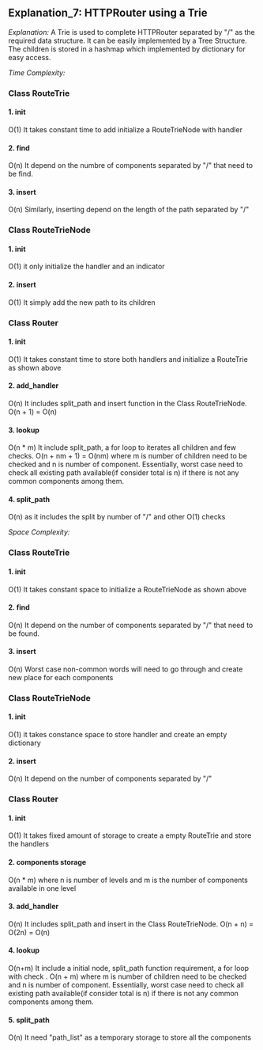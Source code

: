 ## Explanation_7: HTTPRouter using a Trie

_Explanation:_
A Trie is used to complete HTTPRouter separated by "/" as the required data structure. It can be easily implemented by a Tree Structure. 
The children is stored in a hashmap which implemented by dictionary for easy access.

_Time Complexity:_
### Class RouteTrie
#### 1. __init__
O(1) It takes constant time to add initialize a RouteTrieNode with handler 

#### 2. find
O(n) It depend on the numbre of components separated by "/" that need to be find.

#### 3. insert
O(n) Similarly, inserting depend on the length of the path separated by "/"

### Class RouteTrieNode
#### 1. __init__
O(1) it only initialize the handler and an indicator

#### 2. insert
O(1) It simply add the new path to its children

### Class Router
#### 1. __init__
O(1) It takes constant time to store both handlers and initialize a RouteTrie as shown above

#### 2. add_handler
O(n) It includes split_path and insert function in the Class RouteTrieNode. O(n + 1) = O(n)

#### 3. lookup
O(n * m) It include split_path, a for loop to iterates all children and few checks. O(n + nm + 1) = O(nm) where m is number of children need to be checked and n is number of component.
Essentially, worst case need to check all existing path available(if consider total is n) if there is not any common components among them.

#### 4. split_path
O(n) as it includes the split by number of "/" and other O(1) checks

_Space Complexity:_
### Class RouteTrie
#### 1. __init__
O(1) It takes constant space to initialize a RouteTrieNode as shown above 

#### 2. find
O(n) It depend on the number of components separated by "/" that need to be found.

#### 3. insert
O(n) Worst case non-common words will need to go through and create new place for each components

### Class RouteTrieNode
#### 1. __init__
O(1) it takes constance space to store handler and create an empty dictionary

#### 2. insert
O(n) It depend on the number of components separated by "/"

### Class Router
#### 1. __init__
O(1) It takes fixed amount of storage to create a empty RouteTrie and store the handlers

#### 2. components storage
O(n * m) where n is number of levels and m is the number of components available in one level

#### 3. add_handler
O(n) It includes split_path and insert in the Class RouteTrieNode. O(n + n) = O(2n) = O(n)

#### 4. lookup
O(n+m) It include a initial node, split_path function requirement, a for loop with check . O(n + m) where m is number of children need to be checked and n is number of component. 
Essentially, worst case need to check all existing path available(if consider total is n) if there is not any common components among them.

#### 5. split_path
O(n) It need "path_list" as a temporary storage to store all the components